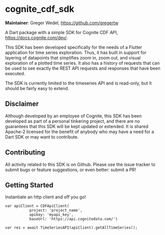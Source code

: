 # cognite_cdf_sdk

**Maintainer**: Greger Wedel, https://github.com/gregertw

A Dart package with a simple SDK for Cognite CDF API, https://docs.cognite.com/dev/.

This SDK has been developed specifically for the needs of a Flutter application for
time series exploration. Thus, it has built in support for layering of datapoints that
simplifies zoom in, zoom out, and visual exploration of a plotted time series. 
It also has a history of requests that can be used to see exactly the REST API requests
and responses that have been executed.

The SDK is currently limited to the timeseries API and is read-only, but it should
be fairly easy to extend.

## Disclaimer

Although developed by an employee of Cognite, this SDK has been developed as part
of a personal tinkering project, and there are no guarantees that this SDK will be
kept updated or extended. It is shared Apache-2 licensed for the benefit of anybody 
who may have a need for a Dart SDK or may want to contribute.

## Contributing

All activity related to this SDK is on Github. Please use the issue tracker to submit
bugs or feature suggestions, or even better: submit a PR!

## Getting Started

Instantiate an http client and off you go!

```
var apiClient = CDFApiClient(
           project: 'project_name',
           apikey: 'myapi_key',
           baseUrl: 'https://api.cognitedata.com/')

var res = await TimeSeriesAPI(apiClient).getAllTimeSeries();
```